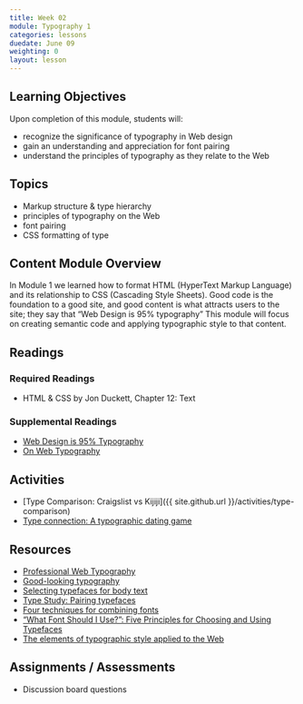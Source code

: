 ```yaml
---
title: Week 02
module: Typography 1
categories: lessons
duedate: June 09
weighting: 0
layout: lesson
---
```


## Learning Objectives

Upon completion of this module, students will:

- recognize the significance of typography in Web design
- gain an understanding and appreciation for font pairing
- understand the principles of typography as they relate to the Web

## Topics

- Markup structure & type hierarchy
- principles of typography on the Web
- font pairing
- CSS formatting of type

## Content Module Overview

In Module 1 we learned how to format HTML (HyperText Markup Language) and its relationship to CSS (Cascading Style Sheets). Good code is the foundation to a good site, and good content is what attracts users to the site; they say that “Web Design is 95% typography” This module will focus on creating semantic code and applying typographic style to that content.

## Readings

### Required Readings

- HTML & CSS by Jon Duckett, Chapter 12: Text

### Supplemental Readings

- [Web Design is 95% Typography](https://ia.net/know-how/the-web-is-all-about-typography-period)
- [On Web Typography](http://alistapart.com/article/on-web-typography)


## Activities

- [Type Comparison: Craigslist vs Kijiji]({{ site.github.url }}/activities/type-comparison)
- [Type connection: A typographic dating game](http://www.typeconnection.com/)

## Resources

- [Professional Web Typography](https://prowebtype.com/)
- [Good-looking typography](https://deardesignstudent.com/good-looking-typography-92e218ad24b6)
- [Selecting typefaces for body text](http://practice.typekit.com/lesson/selecting-typefaces-for-body-text/)
- [Type Study: Pairing typefaces](http://blog.typekit.com/2012/05/23/type-study-pairing-typefaces/)
- [Four techniques for combining fonts](http://www.typography.com/techniques/combining-fonts/)
- [“What Font Should I Use?”: Five Principles for Choosing and Using Typefaces](http://www.smashingmagazine.com/2010/12/14/what-font-should-i-use-five-principles-for-choosing-and-using-typefaces/)
- [The elements of typographic style applied to the Web](http://webtypography.net/)


## Assignments / Assessments

- Discussion board questions


                                                        

